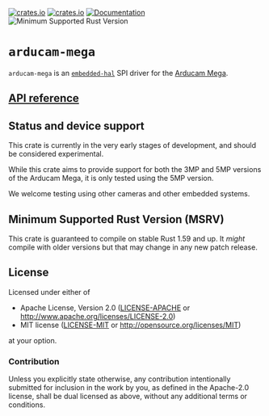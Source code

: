 [![crates.io](https://img.shields.io/crates/d/arducam-mega.svg)][cratesio]
[![crates.io](https://img.shields.io/crates/v/arducam-mega.svg)][cratesio]
[![Documentation](https://docs.rs/arducam-mega/badge.svg)][docsrs]
![Minimum Supported Rust Version](https://img.shields.io/badge/rustc-1.68+-blue.svg)

[cratesio]: https://crates.io/crates/arducam-mega
[docsrs]: https://docs.rs/arducam-mega

# `arducam-mega`

`arducam-mega` is an [`embedded-hal`][hal] SPI driver for the [Arducam
Mega][mega].

[hal]: https://github.com/rust-embedded/embedded-hal
[mega]: https://www.arducam.com/camera-for-any-microcontroller/

## [API reference][docsrs]

## Status and device support

This crate is currently in the very early stages of development,
and should be considered experimental.

While this crate aims to provide support for both the 3MP and 5MP versions of
the Arducam Mega, it is only tested using the 5MP version.

We welcome testing using other cameras and other embedded systems.

## Minimum Supported Rust Version (MSRV)

This crate is guaranteed to compile on stable Rust 1.59 and up. It *might*
compile with older versions but that may change in any new patch release.

## License

Licensed under either of

- Apache License, Version 2.0 ([LICENSE-APACHE](LICENSE-APACHE) or
  http://www.apache.org/licenses/LICENSE-2.0)
- MIT license ([LICENSE-MIT](LICENSE-MIT) or http://opensource.org/licenses/MIT)

at your option.

### Contribution

Unless you explicitly state otherwise, any contribution intentionally submitted
for inclusion in the work by you, as defined in the Apache-2.0 license, shall be
dual licensed as above, without any additional terms or conditions.
